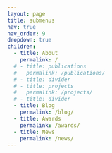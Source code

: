 ```yaml
---
layout: page
title: submenus
nav: true
nav_order: 9
dropdown: true
children:
  - title: About
    permalink: /
  # - title: publications
  #   permalink: /publications/
  # - title: divider
  # - title: projects
  #   permalink: /projects/
  # - title: divider
  - title: Blog
    permalink: /blog/
  - title: Awards
    permalink: /awards/
  - title: News
    permalink: /news/
---
```

